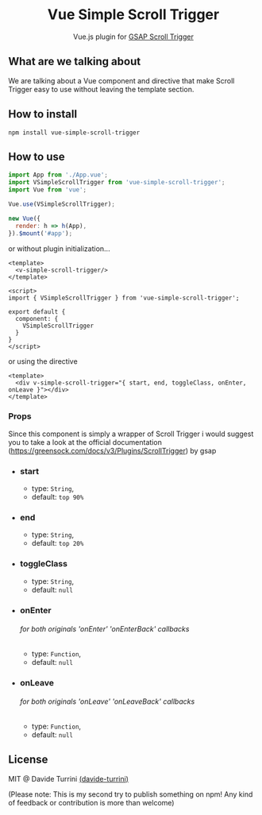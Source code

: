 <h1 align="center">Vue Simple Scroll Trigger</h1>
<p align="center">Vue.js plugin for <a href="https://greensock.com/scrolltrigger/">GSAP Scroll Trigger</a></p>

## What are we talking about

We are talking about a Vue component and directive that make Scroll Trigger easy to use without leaving the template section.
## How to install

```
npm install vue-simple-scroll-trigger
```

## How to use

```js
import App from './App.vue';
import VSimpleScrollTrigger from 'vue-simple-scroll-trigger';
import Vue from 'vue';

Vue.use(VSimpleScrollTrigger);

new Vue({
  render: h => h(App),
}).$mount('#app');
```

or without plugin initialization... 

```vue
<template>
  <v-simple-scroll-trigger/>
</template>

<script>
import { VSimpleScrollTrigger } from 'vue-simple-scroll-trigger';

export default { 
  component: {
    VSimpleScrollTrigger
  }
}
</script>
```

or using the directive 

```vue
<template>
  <div v-simple-scroll-trigger="{ start, end, toggleClass, onEnter, onLeave }"></div>
</template>
```


### Props
Since this component is simply a wrapper of Scroll Trigger i would suggest you to take a look at the official documentation (https://greensock.com/docs/v3/Plugins/ScrollTrigger) by gsap 


- ### start
  -  type: `String`, 
  -  default: `top 90%`
- ### end
  -  type: `String`, 
  -  default: `top 20%`
- ### toggleClass
  -  type: `String`, 
  -  default: `null`
- ### onEnter <h6>for both originals 'onEnter' 'onEnterBack' callbacks </h6>
  -  type: `Function`, 
  -  default: `null`
- ### onLeave <h6>for both originals 'onLeave' 'onLeaveBack' callbacks </h6>
  -  type: `Function`, 
  -  default: `null`
  
 
## License

MIT @ Davide Turrini [(davide-turrini)](https://github.com/davide-turrini)

(Please note: This is my second try to publish something on npm! Any kind of feedback or contribution is more than welcome)
